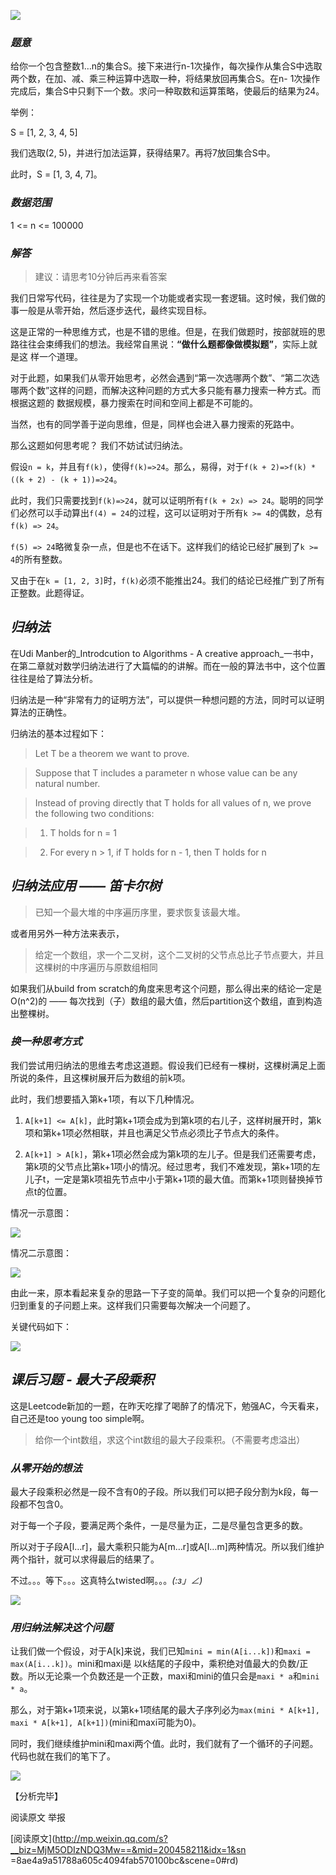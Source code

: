 ![](_resources/【Codeforces】24Gameimage0.jpg)

### _**题意**_

给你一个包含整数1…n的集合S。接下来进行n-1次操作，每次操作从集合S中选取两个数，在加、减、乘三种运算中选取一种，将结果放回再集合S。在n-
1次操作完成后，集合S中只剩下一个数。求问一种取数和运算策略，使最后的结果为24。

举例：

S = [1, 2, 3, 4, 5]

我们选取(2, 5)，并进行加法运算，获得结果7。再将7放回集合S中。

此时，S = [1, 3, 4, 7]。

### _**数据范围**_

1 <= n <= 100000

  

### _**解答**_

> 建议：请思考10分钟后再来看答案

我们日常写代码，往往是为了实现一个功能或者实现一套逻辑。这时候，我们做的事一般是从零开始，然后逐步迭代，最终实现目标。

这是正常的一种思维方式，也是不错的思维。但是，在我们做题时，按部就班的思路往往会束缚我们的想法。我经常自黑说：**“做什么题都像做模拟题”**，实际上就是这
样一个道理。

对于此题，如果我们从零开始思考，必然会遇到“第一次选哪两个数”、“第二次选哪两个数”这样的问题，而解决这种问题的方式大多只能有暴力搜索一种方式。而根据这题的
数据规模，暴力搜索在时间和空间上都是不可能的。

当然，也有的同学善于逆向思维，但是，同样也会进入暴力搜索的死路中。

那么这题如何思考呢？ 我们不妨试试归纳法。

假设`n = k`，并且有`f(k)`，使得`f(k)=>24`。那么，易得，对于`f(k + 2)=>f(k) * ((k + 2) - (k +
1))=>24`。

此时，我们只需要找到`f(k)=>24`，就可以证明所有`f(k + 2x) => 24`。聪明的同学们必然可以手动算出`f(4) =
24`的过程，这可以证明对于所有`k >= 4`的偶数，总有`f(k) => 24`。

`f(5) => 24`略微复杂一点，但是也不在话下。这样我们的结论已经扩展到了`k >= 4`的所有整数。

又由于在`k = [1, 2, 3]`时，`f(k)`必须不能推出24。我们的结论已经推广到了所有正整数。此题得证。

## _**归纳法**_

在Udi Manber的_Introdcution to Algorithms - A creative
approach_一书中，在第二章就对数学归纳法进行了大篇幅的的讲解。而在一般的算法书中，这个位置往往是给了算法分析。

归纳法是一种“非常有力的证明方法”，可以提供一种想问题的方法，同时可以证明算法的正确性。

归纳法的基本过程如下：

> Let T be a theorem we want to prove.

>

> Suppose that T includes a parameter n whose value can be any natural number.

>

> Instead of proving directly that T holds for all values of n, we prove the
following two conditions:

>

>   1. T holds for n = 1

>

>   2. For every n > 1, if T holds for n - 1, then T holds for n

## _**归纳法应用 —— 笛卡尔树**_

> 已知一个最大堆的中序遍历序里，要求恢复该最大堆。

或者用另外一种方法来表示，

> 给定一个数组，求一个二叉树，这个二叉树的父节点总比子节点要大，并且这棵树的中序遍历与原数组相同

如果我们从build from scratch的角度来思考这个问题，那么得出来的结论一定是O(n^2)的 ——
每次找到（子）数组的最大值，然后partition这个数组，直到构造出整棵树。

### _**换一种思考方式**_

我们尝试用归纳法的思维去考虑这道题。假设我们已经有一棵树，这棵树满足上面所说的条件，且这棵树展开后为数组的前k项。

此时，我们想要插入第k+1项，有以下几种情况。

  1. `A[k+1] <= A[k]`，此时第k+1项会成为到第k项的右儿子，这样树展开时，第k项和第k+1项必然相联，并且也满足父节点必须比子节点大的条件。

  2. `A[k+1] > A[k]`，第k+1项必然会成为第k项的左儿子。但是我们还需要考虑，第k项的父节点比第k+1项小的情况。经过思考，我们不难发现，第k+1项的左儿子t，一定是第k项祖先节点中小于第k+1项的最大值。而第k+1项则替换掉节点t的位置。

  

情况一示意图：

![](_resources/【Codeforces】24Gameimage1.png)

情况二示意图：

![](_resources/【Codeforces】24Gameimage2.png)

由此一来，原本看起来复杂的思路一下子变的简单。我们可以把一个复杂的问题化归到重复的子问题上来。这样我们只需要每次解决一个问题了。

关键代码如下：

  

![](_resources/【Codeforces】24Gameimage3.jpg)

  

## **_课后习题 - 最大子段乘积_**

这是Leetcode新加的一题，在昨天吃撑了喝醉了的情况下，勉强AC，今天看来，自己还是too young too simple啊。

> 给你一个int数组，求这个int数组的最大子段乘积。（不需要考虑溢出）

### **_从零开始的想法_**

最大子段乘积必然是一段不含有0的子段。所以我们可以把子段分割为k段，每一段都不包含0。

对于每一个子段，要满足两个条件，一是尽量为正，二是尽量包含更多的数。

所以对于子段A[l…r]，最大乘积只能为A[m…r]或A[l…m]两种情况。所以我们维护两个指针，就可以求得最后的结果了。

不过。。。等下。。。这真特么twisted啊。。。_(:з」∠)_

![](_resources/【Codeforces】24Gameimage4.jpg)

  

### **_用归纳法解决这个问题_**

让我们做一个假设，对于A[k]来说，我们已知`mini = min(A[i...k])`和`maxi = max(A[i...k])`。mini和maxi是
以k结尾的子段中，乘积绝对值最大的负数/正数。所以无论乘一个负数还是一个正数，maxi和mini的值只会是`maxi * a`和`mini * a`。

那么，对于第k+1项来说，以第k+1项结尾的最大子序列必为`max(mini * A[k+1], maxi * A[k+1],
A[k+1])`(mini和maxi可能为0)。

同时，我们继续维护mini和maxi两个值。此时，我们就有了一个循环的子问题。代码也就在我们的笔下了。

  

![](_resources/【Codeforces】24Gameimage5.jpg)

  

【分析完毕】

阅读原文 举报

[阅读原文](http://mp.weixin.qq.com/s?__biz=MjM5ODIzNDQ3Mw==&mid=200458211&idx=1&sn
=8ae4a9a51788a605c4094fab570100bc&scene=0#rd)

